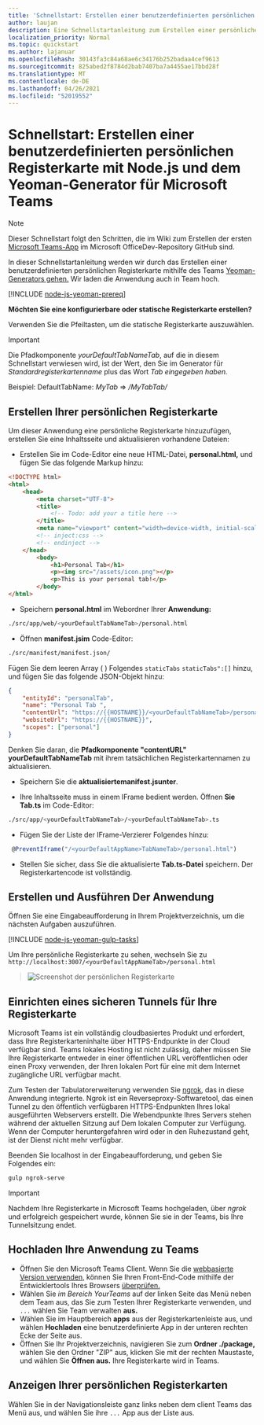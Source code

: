 ```yaml
---
title: 'Schnellstart: Erstellen einer benutzerdefinierten persönlichen Registerkarte mit Node.js und dem Yeoman-Generator für Microsoft Teams'
author: laujan
description: Eine Schnellstartanleitung zum Erstellen einer persönlichen Registerkarte mit dem Yeoman-Generator für Microsoft Teams.
localization_priority: Normal
ms.topic: quickstart
ms.author: lajanuar
ms.openlocfilehash: 30143fa3c84a68ae6c34176b252badaa4cef9613
ms.sourcegitcommit: 825abed2f8784d2bab7407ba7a4455ae17bbd28f
ms.translationtype: MT
ms.contentlocale: de-DE
ms.lasthandoff: 04/26/2021
ms.locfileid: "52019552"
---
```

# <a name="quickstart-create-a-custom-personal-tab-with-nodejs-and-the-yeoman-generator-for-microsoft-teams"></a>Schnellstart: Erstellen einer benutzerdefinierten persönlichen Registerkarte mit Node.js und dem Yeoman-Generator für Microsoft Teams

>[!NOTE]
>Dieser Schnellstart folgt den Schritten, die im Wiki zum Erstellen der ersten [Microsoft Teams-App](https://github.com/OfficeDev/generator-teams/wiki/Build-Your-First-Microsoft-Teams-App) im Microsoft OfficeDev-Repository GitHub sind.

In dieser Schnellstartanleitung werden wir durch das Erstellen einer benutzerdefinierten persönlichen Registerkarte mithilfe des Teams [Yeoman-Generators gehen.](https://github.com/OfficeDev/generator-teams/wiki/Build-Your-First-Microsoft-Teams-App) Wir laden die Anwendung auch in Team hoch.

[!INCLUDE [node-js-yeoman-prereq](~/includes/tabs/node-js-yeoman-prereq.md)]

**Möchten Sie eine konfigurierbare oder statische Registerkarte erstellen?**

Verwenden Sie die Pfeiltasten, um die statische Registerkarte auszuwählen.

>[!IMPORTANT]
>Die Pfadkomponente *yourDefaultTabNameTab*, auf die in diesem Schnellstart verwiesen wird, ist der Wert, den Sie im Generator für *Standardregisterkartenname* plus das Wort *Tab eingegeben haben.*
>
>Beispiel: DefaultTabName: *MyTab*  =>  */MyTabTab/*

## <a name="create-your-personal-tab"></a>Erstellen Ihrer persönlichen Registerkarte

Um dieser Anwendung eine persönliche Registerkarte hinzuzufügen, erstellen Sie eine Inhaltsseite und aktualisieren vorhandene Dateien:

- Erstellen Sie im Code-Editor eine neue HTML-Datei, **personal.html,** und fügen Sie das folgende Markup hinzu:

```html
<!DOCTYPE html>
<html>
    <head>
        <meta charset="UTF-8">
        <title>
            <!-- Todo: add your a title here -->
        </title>
        <meta name="viewport" content="width=device-width, initial-scale=1.0">
        <!-- inject:css -->
        <!-- endinject -->
    </head>
        <body>
            <h1>Personal Tab</h1>
            <p><img src="/assets/icon.png"></p>
            <p>This is your personal tab!</p>
        </body>
</html>
```

- Speichern **personal.html** im Webordner Ihrer **Anwendung:**

```bash
./src/app/web/<yourDefaultTabNameTab>/personal.html
```

- Öffnen **manifest.jsim** Code-Editor:

```bash
./src/manifest/manifest.json/
```

Fügen Sie dem leeren Array ( ) Folgendes `staticTabs` `staticTabs":[]` hinzu, und fügen Sie das folgende JSON-Objekt hinzu:

```json
{
    "entityId": "personalTab",
    "name": "Personal Tab ",
    "contentUrl": "https://{{HOSTNAME}}/<yourDefaultTabNameTab>/personal.html",
    "websiteUrl": "https://{{HOSTNAME}}",
    "scopes": ["personal"]
}

```

Denken Sie daran, die **Pfadkomponente "contentURL"** **yourDefaultTabNameTab** mit ihrem tatsächlichen Registerkartennamen zu aktualisieren.

- Speichern Sie die **aktualisiertemanifest.jsunter**.

- Ihre Inhaltsseite muss in einem IFrame bedient werden. Öffnen **Sie Tab.ts** im Code-Editor:

 ```bash
./src/app/<yourDefaultTabNameTab>/<yourDefaultTabNameTab>.ts
```

- Fügen Sie der Liste der IFrame-Verzierer Folgendes hinzu:

```typescript
 @PreventIframe("/<yourDefaultAppName>TabNameTab>/personal.html")
```

- Stellen Sie sicher, dass Sie die aktualisierte **Tab.ts-Datei** speichern. Der Registerkartencode ist vollständig.

## <a name="build-and-run-your-application"></a>Erstellen und Ausführen Der Anwendung

Öffnen Sie eine Eingabeaufforderung in Ihrem Projektverzeichnis, um die nächsten Aufgaben auszuführen.

[!INCLUDE [node-js-yeoman-gulp-tasks](~/includes/tabs/node-js-yeoman-gulp-tasks.md)]

Um Ihre persönliche Registerkarte zu sehen, wechseln Sie zu `http://localhost:3007/<yourDefaultAppNameTab>/personal.html`

>![Screenshot der persönlichen Registerkarte](/microsoftteams/platform/assets/images/tab-images/personalTab.PNG)

## <a name="establish-a-secure-tunnel-to-your-tab"></a>Einrichten eines sicheren Tunnels für Ihre Registerkarte

Microsoft Teams ist ein vollständig cloudbasiertes Produkt und erfordert, dass Ihre Registerkarteninhalte über HTTPS-Endpunkte in der Cloud verfügbar sind. Teams lokales Hosting ist nicht zulässig, daher müssen Sie Ihre Registerkarte entweder in einer öffentlichen URL veröffentlichen oder einen Proxy verwenden, der Ihren lokalen Port für eine mit dem Internet zugängliche URL verfügbar macht.

Zum Testen der Tabulatorerweiterung verwenden Sie [ngrok](https://ngrok.com/docs), das in diese Anwendung integrierte. Ngrok ist ein Reverseproxy-Softwaretool, das einen Tunnel zu den öffentlich verfügbaren HTTPS-Endpunkten Ihres lokal ausgeführten Webservers erstellt. Die Webendpunkte Ihres Servers stehen während der aktuellen Sitzung auf Dem lokalen Computer zur Verfügung. Wenn der Computer heruntergefahren wird oder in den Ruhezustand geht, ist der Dienst nicht mehr verfügbar.

Beenden Sie localhost in der Eingabeaufforderung, und geben Sie Folgendes ein:

```bash
gulp ngrok-serve
```

> [!IMPORTANT]
> Nachdem Ihre Registerkarte in Microsoft Teams hochgeladen, über *ngrok* und erfolgreich gespeichert wurde, können Sie sie in der Teams, bis Ihre Tunnelsitzung endet.

## <a name="upload-your-application-to-teams"></a>Hochladen Ihre Anwendung zu Teams

- Öffnen Sie den Microsoft Teams Client. Wenn Sie die [webbasierte Version verwenden,](https://teams.microsoft.com) können Sie Ihren Front-End-Code mithilfe der Entwicklertools Ihres Browsers [überprüfen.](~/tabs/how-to/developer-tools.md)
- Wählen Sie *im Bereich YourTeams* auf der linken Seite das Menü neben dem Team aus, das Sie zum Testen Ihrer Registerkarte verwenden, und `...` wählen Sie Team verwalten **aus.**
- Wählen Sie im Hauptbereich **apps** aus der Registerkartenleiste aus, und wählen **Hochladen** eine benutzerdefinierte App in der unteren rechten Ecke der Seite aus.
- Öffnen Sie Ihr Projektverzeichnis, navigieren Sie zum **Ordner ./package,** wählen Sie den Ordner "ZIP" aus, klicken Sie mit der rechten Maustaste, und wählen Sie **Öffnen aus.** Ihre Registerkarte wird in Teams.

## <a name="view-your-personal-tabs"></a>Anzeigen Ihrer persönlichen Registerkarten

Wählen Sie in der Navigationsleiste ganz links neben dem client Teams das Menü aus, und wählen Sie ihre `...` App aus der Liste aus.
